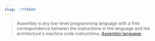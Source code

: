 ```yaml
---
slug: '/FF8AAA'
---
```


> Assembly is any low-level programming language with a firm correspondence between the instructions in the language and the architecture's machine code instructions. [Assembly language](https://en.wikipedia.org/wiki/Assembly_language).
